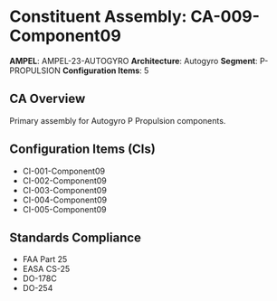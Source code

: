 # Constituent Assembly: CA-009-Component09

**AMPEL**: AMPEL-23-AUTOGYRO
**Architecture**: Autogyro
**Segment**: P-PROPULSION
**Configuration Items**: 5

## CA Overview
Primary assembly for Autogyro P Propulsion components.

## Configuration Items (CIs)
- CI-001-Component09
- CI-002-Component09
- CI-003-Component09
- CI-004-Component09
- CI-005-Component09

## Standards Compliance
- FAA Part 25
- EASA CS-25
- DO-178C
- DO-254
